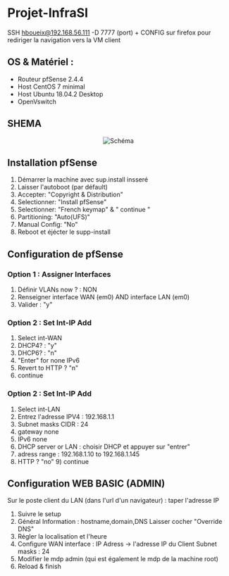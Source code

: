 # Projet-InfraSI
  
 SSH hboueix@192.168.56.111 -D 7777 (port) + CONFIG sur firefox pour rediriger la navigation vers la VM client
 
 ## OS & Matériel :
 
 + Routeur pfSense 2.4.4
 + Host CentOS 7 minimal
 + Host Ubuntu 18.04.2 Desktop 
 + OpenVswitch
 
 ## SHEMA
  
<p align="center">
  <img src="./schema.PNG" title="Schéma">
</p>
 
 ## Installation pfSense
 
  1) Démarrer la machine avec sup.install insseré
  2) Laisser l'autoboot (par défault)
  3) Accepter: "Copyright & Distribution"
  4) Selectionner: "Install pfSense"
  5) Selectionner: "French keymap" & " continue "
  6) Partitioning: "Auto(UFS)"
  7) Manual Config: "No"
  8) Reboot et éjécter le supp-install
  
## Configuration de pfSense
### Option 1 : Assigner Interfaces
  1) Définir VLANs now ? : NON
  2) Renseigner interface WAN (em0) AND interface LAN (em0)
  3) Valider : "y"
    
### Option 2 : Set Int-IP Add
  1) Select int-WAN
  2) DHCP4? : "y"
  3) DHCP6? : "n"
  4) "Enter" for none IPv6
  5) Revert to HTTP ? "n"
  6) <Enter> continue
### Option 2 : Set Int-IP Add
  1) Select int-LAN
  2) Entrez l'adresse IPV4 : 192.168.1.1
  3) Subnet masks CIDR : 24
  4) gateway none
  5) IPv6 none
  6) DHCP server or LAN : choisir DHCP et appuyer sur "entrer"
  7) adress range : 192.168.1.10 to 192.168.1.145
  8) HTTP ? "no"
  9)<Enter> continue

## Configuration WEB BASIC (ADMIN)

Sur le poste client du LAN (dans l'url d'un navigateur) : taper l'adresse IP

1) Suivre le setup
2) Général Information :
    hostname,domain,DNS
    Laisser cocher "Override DNS"
3) Régler la localisation et l'heure
4) Configure WAN interface :
      IP Adress -> l'adresse IP du Client
      Subnet masks : 24
5) Modifier le mdp admin (qui est également le mdp de la machine root)
6) Reload & finish






      
  
  
  
  
  
  
  
  
  
  
  
  
 
  





